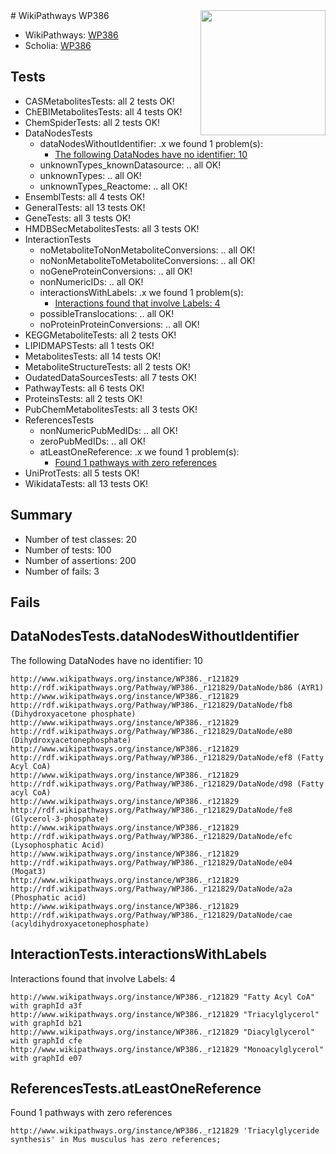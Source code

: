 <img style="float: right; width: 200px" src="https://upload.wikimedia.org/wikipedia/commons/thumb/8/83/Wplogo_with_text_500.png/640px-Wplogo_with_text_500.png" />
# WikiPathways WP386

* WikiPathways: [WP386](https://new.wikipathways.org/pathways/WP386)
* Scholia: [WP386](https://scholia.toolforge.org/wikipathways/WP386)
## Tests
* CASMetabolitesTests: all 2 tests OK!
* ChEBIMetabolitesTests: all 4 tests OK!
* ChemSpiderTests: all 2 tests OK!
* DataNodesTests
    * dataNodesWithoutIdentifier: .x we found 1 problem(s):
        * [The following DataNodes have no identifier: 10](#8792c490)
    * unknownTypes_knownDatasource: .. all OK!
    * unknownTypes: .. all OK!
    * unknownTypes_Reactome: .. all OK!
* EnsemblTests: all 4 tests OK!
* GeneralTests: all 13 tests OK!
* GeneTests: all 3 tests OK!
* HMDBSecMetabolitesTests: all 3 tests OK!
* InteractionTests
    * noMetaboliteToNonMetaboliteConversions: .. all OK!
    * noNonMetaboliteToMetaboliteConversions: .. all OK!
    * noGeneProteinConversions: .. all OK!
    * nonNumericIDs: .. all OK!
    * interactionsWithLabels: .x we found 1 problem(s):
        * [Interactions found that involve Labels: 4](#630d267b)
    * possibleTranslocations: .. all OK!
    * noProteinProteinConversions: .. all OK!
* KEGGMetaboliteTests: all 2 tests OK!
* LIPIDMAPSTests: all 1 tests OK!
* MetabolitesTests: all 14 tests OK!
* MetaboliteStructureTests: all 2 tests OK!
* OudatedDataSourcesTests: all 7 tests OK!
* PathwayTests: all 6 tests OK!
* ProteinsTests: all 2 tests OK!
* PubChemMetabolitesTests: all 3 tests OK!
* ReferencesTests
    * nonNumericPubMedIDs: .. all OK!
    * zeroPubMedIDs: .. all OK!
    * atLeastOneReference: .x we found 1 problem(s):
        * [Found 1 pathways with zero references](#35eb778e)
* UniProtTests: all 5 tests OK!
* WikidataTests: all 13 tests OK!


## Summary

* Number of test classes: 20
* Number of tests: 100
* Number of assertions: 200
* Number of fails: 3

## Fails

<a name="8792c490" />

## DataNodesTests.dataNodesWithoutIdentifier

The following DataNodes have no identifier: 10
```
http://www.wikipathways.org/instance/WP386._r121829 http://rdf.wikipathways.org/Pathway/WP386._r121829/DataNode/b86 (AYR1)
http://www.wikipathways.org/instance/WP386._r121829 http://rdf.wikipathways.org/Pathway/WP386._r121829/DataNode/fb8 (Dihydroxyacetone phosphate)
http://www.wikipathways.org/instance/WP386._r121829 http://rdf.wikipathways.org/Pathway/WP386._r121829/DataNode/e80 (Dihydroxyacetonephosphate)
http://www.wikipathways.org/instance/WP386._r121829 http://rdf.wikipathways.org/Pathway/WP386._r121829/DataNode/ef8 (Fatty Acyl CoA)
http://www.wikipathways.org/instance/WP386._r121829 http://rdf.wikipathways.org/Pathway/WP386._r121829/DataNode/d98 (Fatty acyl CoA)
http://www.wikipathways.org/instance/WP386._r121829 http://rdf.wikipathways.org/Pathway/WP386._r121829/DataNode/fe8 (Glycerol-3-phosphate)
http://www.wikipathways.org/instance/WP386._r121829 http://rdf.wikipathways.org/Pathway/WP386._r121829/DataNode/efc (Lysophosphatic Acid)
http://www.wikipathways.org/instance/WP386._r121829 http://rdf.wikipathways.org/Pathway/WP386._r121829/DataNode/e04 (Mogat3)
http://www.wikipathways.org/instance/WP386._r121829 http://rdf.wikipathways.org/Pathway/WP386._r121829/DataNode/a2a (Phosphatic acid)
http://www.wikipathways.org/instance/WP386._r121829 http://rdf.wikipathways.org/Pathway/WP386._r121829/DataNode/cae (acyldihydroxyacetonephosphate)
```

<a name="630d267b" />

## InteractionTests.interactionsWithLabels

Interactions found that involve Labels: 4
```
http://www.wikipathways.org/instance/WP386._r121829 "Fatty Acyl CoA" with graphId a3f
http://www.wikipathways.org/instance/WP386._r121829 "Triacylglycerol" with graphId b21
http://www.wikipathways.org/instance/WP386._r121829 "Diacylglycerol" with graphId cfe
http://www.wikipathways.org/instance/WP386._r121829 "Monoacylglycerol" with graphId e07
```

<a name="35eb778e" />

## ReferencesTests.atLeastOneReference

Found 1 pathways with zero references
```
http://www.wikipathways.org/instance/WP386._r121829 'Triacylglyceride synthesis' in Mus musculus has zero references; 
```

